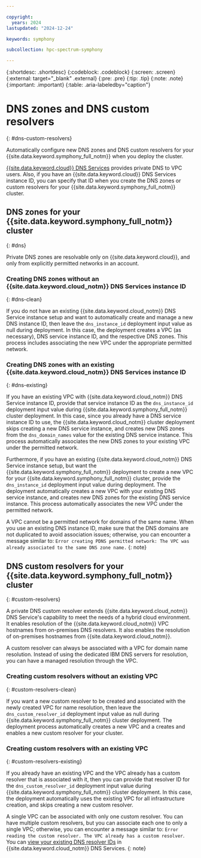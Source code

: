 ```yaml
---

copyright:
  years: 2024
lastupdated: "2024-12-24"

keywords: symphony

subcollection: hpc-spectrum-symphony

---
```


{:shortdesc: .shortdesc}
{:codeblock: .codeblock}
{:screen: .screen}
{:external: target="_blank" .external}
{:pre: .pre}
{:tip: .tip}
{:note: .note}
{:important: .important}
{:table: .aria-labeledby="caption"}

# DNS zones and DNS custom resolvers
{: #dns-custom-resolvers}

Automatically configure new DNS zones and DNS custom resolvers for your {{site.data.keyword.symphony_full_notm}} when you deploy the cluster.

[{{site.data.keyword.cloud}} DNS Services](/docs/dns-svcs?topic=dns-svcs-getting-started) provides private DNS to VPC users. Also, if you have an {{site.data.keyword.cloud}} DNS Services instance ID, you can specify that ID when you create the DNS zones or custom resolvers for your {{site.data.keyword.symphony_full_notm}} cluster.

## DNS zones for your {{site.data.keyword.symphony_full_notm}} cluster
{: #dns}

Private DNS zones are resolvable only on {{site.data.keyword.cloud}}, and only from explicitly permitted networks in an account.

### Creating DNS zones without an {{site.data.keyword.cloud_notm}} DNS Services instance ID
{: #dns-clean}

If you do not have an existing {{site.data.keyword.cloud_notm}} DNS Service instance setup and want to automatically create and manage a new DNS instance ID, then leave the `dns_instance_id` deployment input value as null during deployment. In this case, the deployment creates a VPC (as necessary), DNS service instance ID, and the respective DNS zones. This process includes associating the new VPC under the appropriate permitted network.

### Creating DNS zones with an existing {{site.data.keyword.cloud_notm}} DNS Services instance ID
{: #dns-existing}

If you have an existing VPC with {{site.data.keyword.cloud_notm}} DNS Service instance ID, provide that service instance ID as the `dns_instance_id` deployment input value during {{site.data.keyword.symphony_full_notm}} cluster deployment. In this case, since you already have a DNS service instance ID to use, the {{site.data.keyword.cloud_notm}} cluster deployment skips creating a new DNS service instance, and creates new DNS zones from the `dns_domain_names` value for the existing DNS service instance. This process automatically associates the new DNS zones to your existing VPC under the permitted network.

Furthermore, if you have an existing {{site.data.keyword.cloud_notm}} DNS Service instance setup, but want the {{site.data.keyword.symphony_full_notm}} deployment to create a new VPC for your {{site.data.keyword.symphony_full_notm}} cluster, provide the `dns_instance_id` deployment input value during deployment. The deployment automatically creates a new VPC with your existing DNS service instance, and creates new DNS zones for the existing DNS service instance. This process automatically associates the new VPC under the permitted network.

A VPC cannot be a permitted network for domains of the same name. When you use an existing DNS instance ID, make sure that the DNS domains are not duplicated to avoid association issues; otherwise, you can encounter a message similar to: `Error creating PDNS permitted network: The VPC was already associated to the same DNS zone name.`
{: note}

## DNS custom resolvers for your {{site.data.keyword.symphony_full_notm}} cluster
{: #custom-resolvers}

A private DNS custom resolver extends {{site.data.keyword.cloud_notm}} DNS Service's capability to meet the needs of a hybrid cloud environment. It enables resolution of the {{site.data.keyword.cloud_notm}} VPC hostnames from on-premises DNS resolvers. It also enables the resolution of on-premises hostnames from {{site.data.keyword.cloud_notm}}.

A custom resolver can always be associated with a VPC for domain name resolution. Instead of using the dedicated IBM DNS servers for resolution, you can have a managed resolution through the VPC.

### Creating custom resolvers without an existing VPC
{: #custom-resolvers-clean}

If you want a new custom resolver to be created and associated with the newly created VPC for name resolution, then leave the `dns_custom_resolver_id` deployment input value as null during {{site.data.keyword.symphony_full_notm}} cluster deployment. The deployment process automatically creates a new VPC and a creates and enables a new custom resolver for your cluster.

### Creating custom resolvers with an existing VPC
{: #custom-resolvers-existing}

If you already have an existing VPC and the VPC already has a custom resolver that is associated with it, then you can provide that resolver ID for the `dns_custom_resolver_id` deployment input value during {{site.data.keyword.symphony_full_notm}} cluster deployment. In this case, the deployment automatically uses the existing VPC for all infrastructure creation, and skips creating a new custom resolver.

A single VPC can be associated with only one custom resolver. You can have multiple custom resolvers, but you can associate each one to only a single VPC; otherwise, you can encounter a message similar to: `Error reading the custom resolver. The VPC already has a custom resolver`. You can [view your existing DNS resolver IDs](/docs/dns-svcs?topic=dns-svcs-details-cr&interface=ui) in {{site.data.keyword.cloud_notm}} DNS Services.
{: note}
